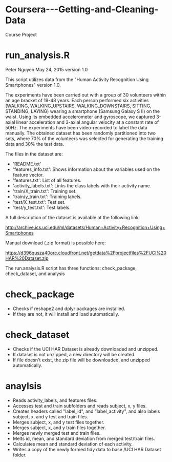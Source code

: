 # Coursera---Getting-and-Cleaning-Data
Course Project

# run_analysis.R
Peter Nguyen
May 24, 2015
version 1.0

This script utilizes data from the "Human Activity Recognition Using Smartphones" version 1.0.  

The experiments have been carried out with a group of 30 volunteers within an age bracket of 19-48 years. Each person performed six activities (WALKING, WALKING_UPSTAIRS, WALKING_DOWNSTAIRS, SITTING, STANDING, LAYING) wearing a smartphone (Samsung Galaxy S II) on the waist. Using its embedded accelerometer and gyroscope, we captured 3-axial linear acceleration and 3-axial angular velocity at a constant rate of 50Hz. The experiments have been video-recorded to label the data manually. The obtained dataset has been randomly partitioned into two sets, where 70% of the volunteers was selected for generating the training data and 30% the test data. 

The files in the dataset are:
- 'README.txt'
- 'features_info.txt': Shows information about the variables used on the feature vector.
- 'features.txt': List of all features.
- 'activity_labels.txt': Links the class labels with their activity name.
- 'train/X_train.txt': Training set.
- 'train/y_train.txt': Training labels.
- 'test/X_test.txt': Test set.
- 'test/y_test.txt': Test labels.

A full description of the dataset is available at the following link:

http://archive.ics.uci.edu/ml/datasets/Human+Activity+Recognition+Using+Smartphones

Manual download (.zip format) is possible here:

https://d396qusza40orc.cloudfront.net/getdata%2Fprojectfiles%2FUCI%20HAR%20Dataset.zip

The run.analysis.R script has three functions: check_package, check_dataset, and analysis

# check_package
- Checks if reshape2 and dplyr packages are installed.
- If they are not, it will install and load automatically.

# check_dataset
- Checks if the UCI HAR Dataset is already downloaded and unzipped.
- If dataset is not unzipped, a new directory will be created.
- If file doesn't exist, the zip file will be downloaded, and unzipped automatically.

# anaylsis
- Reads activity_labels, and features files.
- Accesses test and train subfolders and reads subject, x, y files.
- Creates headers called "label_id", and "label_activity", and also labels subject, x, and y test and train files.
- Merges subject, x, and y test files together.
- Merges subject, x, and y train files together.
- Merges newly merged test and train files.
- Melts id, mean, and standard deviation from merged test/train files.
- Calculates mean and standard deviation of each activity.
- Writes a copy of the newly formed tidy data to base /UCI HAR Dataset folder.
